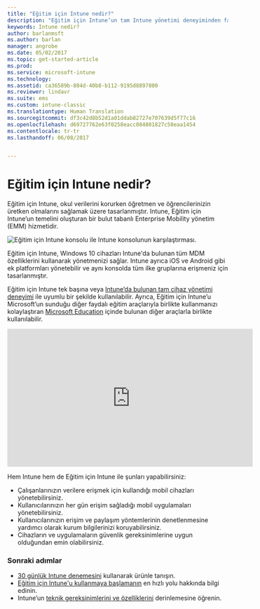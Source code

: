 ```yaml
---
title: "Eğitim için Intune nedir?"
description: "Eğitim için Intune’un tam Intune yönetimi deneyiminden farkını öğrenin."
keywords: Intune nedir?
author: barlanmsft
ms.author: barlan
manager: angrobe
ms.date: 05/02/2017
ms.topic: get-started-article
ms.prod: 
ms.service: microsoft-intune
ms.technology: 
ms.assetid: ca36589b-804d-40b8-b112-9195d8897800
ms.reviewer: lindavr
ms.suite: ems
ms.custom: intune-classic
ms.translationtype: Human Translation
ms.sourcegitcommit: df3c42d8b52d1a01ddab82727e707639d5f77c16
ms.openlocfilehash: d69727762e63f0258eacc084801827c50eaa1454
ms.contentlocale: tr-tr
ms.lasthandoff: 06/08/2017


---
```


# <a name="what-is-intune-for-education"></a>Eğitim için Intune nedir?

Eğitim için Intune, okul verilerini korurken öğretmen ve öğrencilerinizin üretken olmalarını sağlamak üzere tasarlanmıştır. Intune, Eğitim için Intune’un temelini oluşturan bir bulut tabanlı Enterprise Mobility yönetim (EMM) hizmetidir.

![Eğitim için Intune konsolu ile Intune konsolunun karşılaştırması.](./media/intune-azure-vs-intuneEDU.png)

Eğitim için Intune, Windows 10 cihazları Intune'da bulunan tüm MDM özelliklerini kullanarak yönetmenizi sağlar. Intune ayrıca iOS ve Android gibi ek platformları yönetebilir ve aynı konsolda tüm ilke gruplarına erişmeniz için tasarlanmıştır.

Eğitim için Intune tek başına veya [Intune’da bulunan tam cihaz yönetimi deneyimi](introduction-intune.md) ile uyumlu bir şekilde kullanılabilir. Ayrıca, Eğitim için Intune’u Microsoft’un sunduğu diğer faydalı eğitim araçlarıyla birlikte kullanmanızı kolaylaştıran [Microsoft Education](https://microsoft.com/education) içinde bulunan diğer araçlarla birlikte kullanılabilir.

<iframe width="560" height="315" src="https://www.youtube.com/embed/ukrnCwcLvV8" frameborder="0" allowfullscreen></iframe>

Hem Intune hem de Eğitim için Intune ile şunları yapabilirsiniz:
* Çalışanlarınızın verilere erişmek için kullandığı mobil cihazları yönetebilirsiniz.
* Kullanıcılarınızın her gün erişim sağladığı mobil uygulamaları yönetebilirsiniz.
* Kullanıcılarınızın erişim ve paylaşım yöntemlerinin denetlenmesine yardımcı olarak kurum bilgilerinizi koruyabilirsiniz.
* Cihazların ve uygulamaların güvenlik gereksinimlerine uygun olduğundan emin olabilirsiniz.

### <a name="next-steps"></a>Sonraki adımlar
* [30 günlük Intune denemesini](/intune-classic/understand-explore/sign-up-for-30-day-trial-microsoft-intune) kullanarak ürünle tanışın.
* [Eğitim için Intune'u kullanmaya başlamanın](/intune-education/what-is-express-configuration) en hızlı yolu hakkında bilgi edinin.
* Intune’un [teknik gereksinimlerini ve özelliklerini](/intune/supported-devices-browsers) derinlemesine öğrenin.

